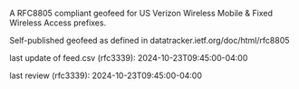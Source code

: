 

A RFC8805 compliant geofeed for US Verizon Wireless Mobile & Fixed Wireless Access prefixes.

Self-published geofeed as defined in datatracker.ietf.org/doc/html/rfc8805

last update of feed.csv (rfc3339): 2024-10-23T09:45:00-04:00

last review (rfc3339): 2024-10-23T09:45:00-04:00
